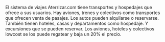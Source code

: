 El sistema de viajes Aterrizar.com tiene transportes y hospedajes que ofrece a sus usuarios.
Hay aviones, trenes y colectivos como transportes que ofrecen venta de pasajes.
Los autos pueden alquilarse o reservarse.
También tienen hoteles, casas y departamentos como hospedaje. 
Y excursiones que se pueden reservar.
Los aviones, hoteles y colectivos lowcost se los puede regatear y baja un 20% el precio.
